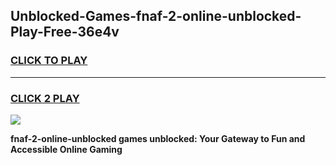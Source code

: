 
## Unblocked-Games-fnaf-2-online-unblocked-Play-Free-36e4v
<h3>
<a href="https://premium76.site?title=fnaf-2-online-unblocked&ref=21A">CLICK TO PLAY</a></h3>
<hr>

<h3>
<a href="https://premium76.site?title=fnaf-2-online-unblocked&ref=21A">CLICK 2 PLAY</a>
  
</h3>

<a href="https://premium76.site?title=fnaf-2-online-unblocked&ref=21A"><img src="https://clearcache.store/games.png"></a>


**fnaf-2-online-unblocked games unblocked: Your Gateway to Fun and Accessible Online Gaming**
